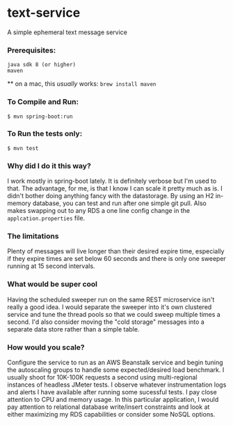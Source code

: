 # text-service
A simple ephemeral text message service

### Prerequisites:
    java sdk 8 (or higher)
    maven
   
   ** on a mac, this _usually_ works: ` brew install maven ` 
   
### To Compile and Run:
    $ mvn spring-boot:run
    
### To Run the tests only:
    $ mvn test    
    
### Why did I do it this way?
I work mostly in spring-boot lately.  It is definitely verbose but I'm used to 
that.  The advantage, for me, is that I know I can scale it pretty much as is.
I didn't bother doing anything fancy with the datastorage. By using an H2
in-memory database, you can test and run after one simple git pull. Also makes
swapping out to any RDS a one line config change in the `applcation.properties`
file.

### The limitations
Plenty of messages will live longer than their desired expire time, especially
if they expire times are set below 60 seconds and there is only one sweeper 
running at 15 second intervals.  

### What would be super cool
Having the scheduled sweeper run on the same REST microservice isn't really 
a good idea.  I would separate the sweeper into it's own clustered service and 
tune the thread pools so that we could sweep multiple times a second.  I'd 
also consider moving the "cold storage" messages into a separate data store
rather than a simple table.

### How would you scale?
Configure the service to run as an AWS Beanstalk service and begin tuning 
the autoscaling groups to handle some expected/desired load benchmark. I 
usually shoot for 10K-100K requests a second using multi-regional instances
of headless JMeter tests.  I observe whatever instrumentation logs and alerts
I have available after running some sucessful tests.  I pay close attention to 
CPU and memory usage.  In this particular application, I would pay attention to
relational database write/insert constraints and look at either maximizing my 
RDS capabilities or consider some NoSQL options. 
